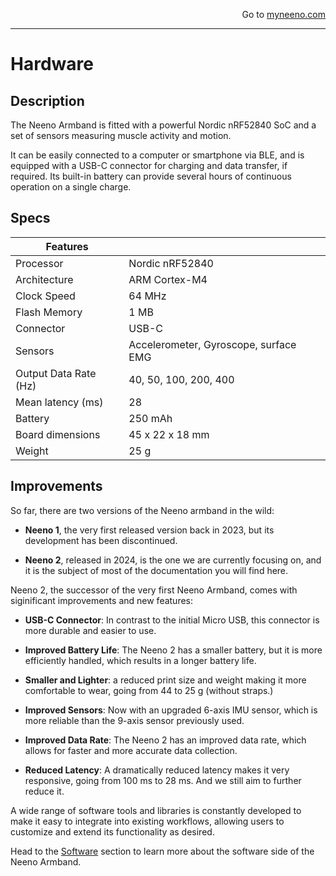 <p style="text-align: right;">Go to <a href="https://myneeno.com">myneeno.com</a></p>

---

# Hardware

## Description

The Neeno Armband is fitted with a powerful Nordic nRF52840 SoC and a set of
sensors measuring muscle activity and motion.

It can be easily connected to a computer or smartphone via BLE, and is equipped
with a USB-C connector for charging and data transfer, if required. Its
built-in battery can provide several hours of continuous operation on a single
charge.

## Specs

<div class="center-table" markdown>

| Features              |                                       |
|-----------------------|---------------------------------------|
| Processor             | Nordic nRF52840                       |
| Architecture          | ARM Cortex-M4                         |
| Clock Speed           | 64 MHz                                |
| Flash Memory          | 1 MB                                  |
| Connector             | USB-C                                 |
| Sensors               | Accelerometer, Gyroscope, surface EMG |
| Output Data Rate (Hz) | 40, 50, 100, 200, 400                 |
| Mean latency (ms)     | 28                                    |
| Battery               | 250 mAh                               |
| Board dimensions      | 45 x 22 x 18 mm                       |
| Weight                | 25 g                                  |

</div>

## Improvements

So far, there are two versions of the Neeno armband in the wild:

- **Neeno 1**, the very first released version back in 2023, but its
  development has been discontinued.

- **Neeno 2**, released in 2024, is the one we are currently focusing on, and
  it is the subject of most of the documentation you will find here.

Neeno 2, the successor of the very first Neeno Armband, comes with siginificant
improvements and new features:

- **USB-C Connector**: In contrast to the initial Micro USB, this connector is
  more durable and easier to use.

- **Improved Battery Life**: The Neeno 2 has a smaller battery, but it is more
  efficiently handled, which results in a longer battery life.

- **Smaller and Lighter**: a reduced print size and weight making it more
  comfortable to wear, going from 44 to 25 g (without straps.)

- **Improved Sensors**: Now with an upgraded 6-axis IMU sensor, which is more
  reliable than the 9-axis sensor previously used.

- **Improved Data Rate**: The Neeno 2 has an improved data rate, which allows
  for faster and more accurate data collection.

- **Reduced Latency**: A dramatically reduced latency makes it very responsive,
  going from 100 ms to 28 ms. And we still aim to further reduce it.

A wide range of software tools and libraries is constantly developed to make it
easy to integrate into existing workflows, allowing users to customize and
extend its functionality as desired.

Head to the [Software](software.md) section
to learn more about the software side of the Neeno Armband.
